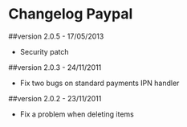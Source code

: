Changelog Paypal
================

##version 2.0.5 - 17/05/2013

* Security patch

##version 2.0.3 - 24/11/2011

* Fix two bugs on standard payments IPN handler

##version 2.0.2 - 23/11/2011

* Fix a problem when deleting items
